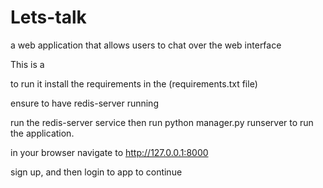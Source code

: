 # Lets-talk
a web application that allows users to chat over the web interface

This is a 

to run it install the requirements in the (requirements.txt file)

ensure to have redis-server running

run the redis-server service then run python manager.py runserver to run the application.

in your browser navigate to http://127.0.0.1:8000

sign up, and then login to  app to continue
